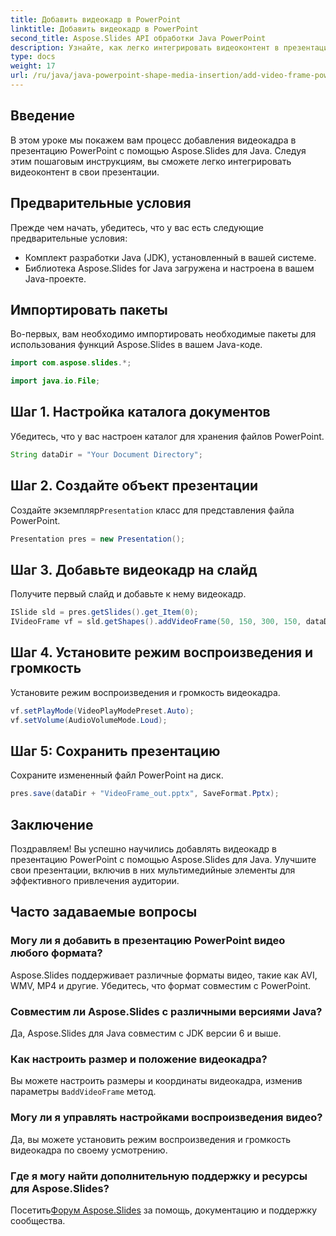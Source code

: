 ```yaml
---
title: Добавить видеокадр в PowerPoint
linktitle: Добавить видеокадр в PowerPoint
second_title: Aspose.Slides API обработки Java PowerPoint
description: Узнайте, как легко интегрировать видеоконтент в презентации PowerPoint с помощью Aspose.Slides для Java. Ваши слайды с мультимедийными элементами для привлечения аудитории.
type: docs
weight: 17
url: /ru/java/java-powerpoint-shape-media-insertion/add-video-frame-powerpoint/
---
```

## Введение
В этом уроке мы покажем вам процесс добавления видеокадра в презентацию PowerPoint с помощью Aspose.Slides для Java. Следуя этим пошаговым инструкциям, вы сможете легко интегрировать видеоконтент в свои презентации.
## Предварительные условия
Прежде чем начать, убедитесь, что у вас есть следующие предварительные условия:
- Комплект разработки Java (JDK), установленный в вашей системе.
- Библиотека Aspose.Slides for Java загружена и настроена в вашем Java-проекте.
## Импортировать пакеты
Во-первых, вам необходимо импортировать необходимые пакеты для использования функций Aspose.Slides в вашем Java-коде. 
```java
import com.aspose.slides.*;

import java.io.File;
```
## Шаг 1. Настройка каталога документов
Убедитесь, что у вас настроен каталог для хранения файлов PowerPoint.
```java
String dataDir = "Your Document Directory";
```
## Шаг 2. Создайте объект презентации
 Создайте экземпляр`Presentation` класс для представления файла PowerPoint.
```java
Presentation pres = new Presentation();
```
## Шаг 3. Добавьте видеокадр на слайд
Получите первый слайд и добавьте к нему видеокадр.
```java
ISlide sld = pres.getSlides().get_Item(0);
IVideoFrame vf = sld.getShapes().addVideoFrame(50, 150, 300, 150, dataDir + "video1.avi");
```
## Шаг 4. Установите режим воспроизведения и громкость
Установите режим воспроизведения и громкость видеокадра.
```java
vf.setPlayMode(VideoPlayModePreset.Auto);
vf.setVolume(AudioVolumeMode.Loud);
```
## Шаг 5: Сохранить презентацию
Сохраните измененный файл PowerPoint на диск.
```java
pres.save(dataDir + "VideoFrame_out.pptx", SaveFormat.Pptx);
```
## Заключение
Поздравляем! Вы успешно научились добавлять видеокадр в презентацию PowerPoint с помощью Aspose.Slides для Java. Улучшите свои презентации, включив в них мультимедийные элементы для эффективного привлечения аудитории.
## Часто задаваемые вопросы
### Могу ли я добавить в презентацию PowerPoint видео любого формата?
Aspose.Slides поддерживает различные форматы видео, такие как AVI, WMV, MP4 и другие. Убедитесь, что формат совместим с PowerPoint.
### Совместим ли Aspose.Slides с различными версиями Java?
Да, Aspose.Slides для Java совместим с JDK версии 6 и выше.
### Как настроить размер и положение видеокадра?
 Вы можете настроить размеры и координаты видеокадра, изменив параметры в`addVideoFrame` метод.
### Могу ли я управлять настройками воспроизведения видео?
Да, вы можете установить режим воспроизведения и громкость видеокадра по своему усмотрению.
### Где я могу найти дополнительную поддержку и ресурсы для Aspose.Slides?
 Посетить[Форум Aspose.Slides](https://forum.aspose.com/c/slides/11) за помощь, документацию и поддержку сообщества.